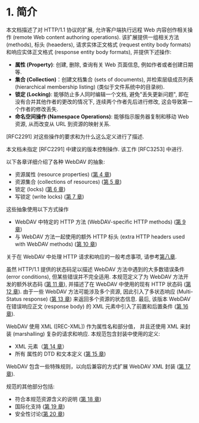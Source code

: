 # 1. 简介

本文档描述了对 HTTP/1.1 协议的扩展, 允许客户端执行远程 Web 内容创作相关操作 (remote Web
content authoring operations). 该扩展提供一组相关方法 (methods), 标头 (heaeders),
请求实体正文格式 (request entity body formats) 和响应实体正文格式
(response entity body formats), 并提供下述操作:

- **属性 (Property)**: 创建, 删除, 查询有关 Web 页面信息, 例如作者或者创建日期等.
- **集合 (Collection)**：创建文档集合 (sets of documents),
  并检索层级成员列表 (hierarchical membership listing) (类似于文件系统中的目录树).
- **锁定 (Locking)**: 能够防止多人同时编辑一个文档, 避免"丢失更新问题",
  即在没有合并其他作者的更改的情况下, 连续两个作者先后进行修改, 这会导致第一个作者的修改丢失.
- **命名空间操作 (Namespace Operations)**: 能够指示服务器复制和移动 Web 资源,
  从而改变从 URL 到资源的映射关系.

[RFC2291] 对这些操作的要求和为什么这么定义进行了描述.

本文档未指定 [RFC2291] 中建议的版本控制操作. 该工作 [RFC3253] 中进行.

以下各章详细介绍了各种 WebDAV 的抽象:

- 资源属性 (resource properties) ([第 4 章][SECTION#4])
- 资源集合 (collections of resources) ([第 5 章][SECTION#5])
- 锁定 (locks) ([第 6 章][SECTION#6])
- 写锁定 (write locks) ([第 7 章][SECTION#7])

这些抽象使用以下方式操作

- WebDAV 中特定的 HTTP 方法 (WebDAV-specific HTTP methods) ([第 9 章][SECTION#9])
- 与 WebDAV 方法一起使用的额外 HTTP 标头 (extra HTTP headers used with
  WebDAV methods) ([第 10 章][SECTION#10])

关于在 WebDAV 中处理 HTTP 请求和响应的一般考虑事项,
请参考[第八章](./8_General%20Request%20and%20Response%20Handling.md).

虽然 HTTP/1.1 提供的状态码足以描述 WebDAV 方法中遇到的大多数错误条件 (error conditions),
但某些错误并不完全适用.
本规范定义了为 WebDAV 方法开发的额外状态码 ([第 11 章][SECTION#11]),
并描述了在 WebDAV 中使用的现有 HTTP 状态码 ([第 12 章][SECTION#12]).
由于一些 WebDAV 方法可能涉及多个资源, 因此引入了多状态响应 (Multi-Status response)
([第 13 章][SECTION#13]) 来返回多个资源的状态信息.
最后, 该版本 WebDAV 在错误响应正文 (response body) 的 XML 元素中引入了前置和后置条件
([第 16 章][SECTION#16]).

WebDAV 使用 XML ([REC-XML]) 作为属性名和部分值，
并且还使用 XML 来封装 (marshalling) 复杂的请求和响应. 本规范包含封装中使用的定义:

- XML 元素（[第 14 章][SECTION#14]）
- 所有 属性的 DTD 和文本定义 ([第 15 章][SECTION#15])

WebDAV 包含一些特殊规则，以向后兼容的方式扩展 WebDAV XML 封装 ([第 17 章][SECTION#17]).

规范的其他部分包括:

- 符合本规范资源含义的说明 ([第 18 章][SECTION#18])
- 国际化支持 ([第 19 章][SECTION#19])
- 安全性讨论([第 20 章][SECTION#20])

<!-- refs -->

[SECTION#4]: 4-data_model_for_resource_properties.md
[SECTION#5]: 5-collection_of_web_resources.md
[SECTION#6]: 6-locking.md
[SECTION#7]: 7-write_lock.md
[SECTION#9]: 9-http_methods_for_distributed_authoring.md
[SECTION#10]: 10-http_headers_for_distributed_authoring.md
[SECTION#11]: 11-status_code_extensions_to_http11.md
[SECTION#12]: 12-use-of-hhtp-status-code.md
[SECTION#13]: 13-multi_status_response.md
[SECTION#14]: 14-xml_element_definitions.md
[SECTION#15]: 15-dav_properties.md
[SECTION#16]: 16-precondition_postcondition_xml_elements.md
[SECTION#17]: 17-xml_extensibility_in_dav.md
[SECTION#18]: 18-dav_compliance_classes.md
[SECTION#19]: 19-internationalization_considerations.md
[SECTION#20]: 20-security_consideration.md
